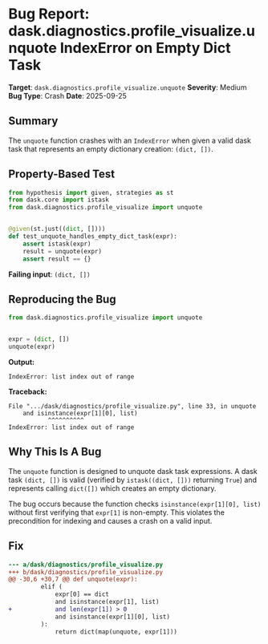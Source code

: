 # Bug Report: dask.diagnostics.profile_visualize.unquote IndexError on Empty Dict Task

**Target**: `dask.diagnostics.profile_visualize.unquote`
**Severity**: Medium
**Bug Type**: Crash
**Date**: 2025-09-25

## Summary

The `unquote` function crashes with an `IndexError` when given a valid dask task that represents an empty dictionary creation: `(dict, [])`.

## Property-Based Test

```python
from hypothesis import given, strategies as st
from dask.core import istask
from dask.diagnostics.profile_visualize import unquote


@given(st.just((dict, [])))
def test_unquote_handles_empty_dict_task(expr):
    assert istask(expr)
    result = unquote(expr)
    assert result == {}
```

**Failing input**: `(dict, [])`

## Reproducing the Bug

```python
from dask.diagnostics.profile_visualize import unquote


expr = (dict, [])
unquote(expr)
```

**Output:**
```
IndexError: list index out of range
```

**Traceback:**
```
File ".../dask/diagnostics/profile_visualize.py", line 33, in unquote
    and isinstance(expr[1][0], list)
           ^^^^^^^^^^
IndexError: list index out of range
```

## Why This Is A Bug

The `unquote` function is designed to unquote dask task expressions. A dask task `(dict, [])` is valid (verified by `istask((dict, []))` returning `True`) and represents calling `dict([])` which creates an empty dictionary.

The bug occurs because the function checks `isinstance(expr[1][0], list)` without first verifying that `expr[1]` is non-empty. This violates the precondition for indexing and causes a crash on a valid input.

## Fix

```diff
--- a/dask/diagnostics/profile_visualize.py
+++ b/dask/diagnostics/profile_visualize.py
@@ -30,6 +30,7 @@ def unquote(expr):
         elif (
             expr[0] == dict
             and isinstance(expr[1], list)
+            and len(expr[1]) > 0
             and isinstance(expr[1][0], list)
         ):
             return dict(map(unquote, expr[1]))
```